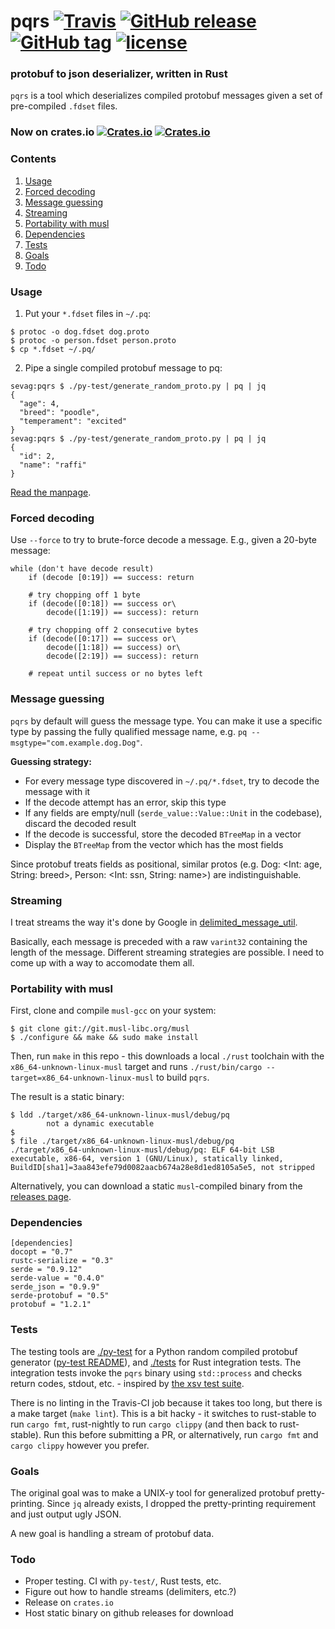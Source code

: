 # pqrs [![Travis](https://img.shields.io/travis/sevagh/pqrs.svg)](https://travis-ci.org/sevagh/pqrs) [![GitHub release](https://img.shields.io/github/release/sevagh/pqrs.svg)](https://github.com/sevagh/pqrs/releases) [![GitHub tag](https://img.shields.io/github/tag/sevagh/pqrs.svg)](https://github.com/sevagh/pqrs/releases) [![license](https://img.shields.io/github/license/sevagh/pqrs.svg)](https://github.com/sevagh/pqrs/blob/master/LICENSE)
### protobuf to json deserializer, written in Rust

`pqrs` is a tool which deserializes compiled protobuf messages given a set of pre-compiled `.fdset` files.

### Now on crates.io [![Crates.io](https://img.shields.io/crates/d/pq.svg)](https://crates.io/crates/pq) [![Crates.io](https://img.shields.io/crates/v/pq.svg)](https://crates.io/crates/pq)

### Contents
1. [Usage](#usage)
2. [Forced decoding](#forced-decoding)
3. [Message guessing](#message-guessing)
4. [Streaming](#streaming)
5. [Portability with musl](#portability-with-musl)
6. [Dependencies](#dependencies)
7. [Tests](#tests)
8. [Goals](#goals)
9. [Todo](#todo)

### Usage

1. Put your `*.fdset` files in `~/.pq`:

```
$ protoc -o dog.fdset dog.proto
$ protoc -o person.fdset person.proto
$ cp *.fdset ~/.pq/
```

2. Pipe a single compiled protobuf message to pq:

```
sevag:pqrs $ ./py-test/generate_random_proto.py | pq | jq
{
  "age": 4,
  "breed": "poodle",
  "temperament": "excited"
}
sevag:pqrs $ ./py-test/generate_random_proto.py | pq | jq
{
  "id": 2,
  "name": "raffi"
}
```

[Read the manpage](https://sevagh.github.io/pqrs/).

### Forced decoding

Use `--force` to try to brute-force decode a message. E.g., given a 20-byte message:

```
while (don't have decode result)
    if (decode [0:19]) == success: return

    # try chopping off 1 byte
    if (decode([0:18]) == success or\
        decode([1:19]) == success): return

    # try chopping off 2 consecutive bytes
    if (decode([0:17]) == success or\
        decode([1:18]) == success) or\
        decode([2:19]) == success): return

    # repeat until success or no bytes left
```

### Message guessing

`pqrs` by default will guess the message type. You can make it use a specific type by passing the fully qualified message name, e.g. `pq --msgtype="com.example.dog.Dog"`.

**Guessing strategy:**

* For every message type discovered in `~/.pq/*.fdset`, try to decode the message with it
* If the decode attempt has an error, skip this type
* If any fields are empty/null (`serde_value::Value::Unit` in the codebase), discard the decoded result
* If the decode is successful, store the decoded `BTreeMap` in a vector
* Display the `BTreeMap` from the vector which has the most fields

Since protobuf treats fields as positional, similar protos (e.g. Dog: <Int: age, String: breed>, Person: <Int: ssn, String: name>) are indistinguishable.

### Streaming

I treat streams the way it's done by Google in [delimited_message_util](https://github.com/google/protobuf/blob/master/src/google/protobuf/util/delimited_message_util.cc#L28).

Basically, each message is preceded with a raw `varint32` containing the length of the message. Different streaming strategies are possible. I need to come up with a way to accomodate them all.

### Portability with musl

First, clone and compile `musl-gcc` on your system:

```
$ git clone git://git.musl-libc.org/musl
$ ./configure && make && sudo make install
```

Then, run `make` in this repo - this downloads a local `./rust` toolchain with the `x86_64-unknown-linux-musl` target and runs `./rust/bin/cargo --target=x86_64-unknown-linux-musl` to build `pqrs`.

The result is a static binary:

```
$ ldd ./target/x86_64-unknown-linux-musl/debug/pq
        not a dynamic executable
$
$ file ./target/x86_64-unknown-linux-musl/debug/pq
./target/x86_64-unknown-linux-musl/debug/pq: ELF 64-bit LSB executable, x86-64, version 1 (GNU/Linux), statically linked, BuildID[sha1]=3aa843efe79d0082aacb674a28e8d1ed8105a5e5, not stripped
```

Alternatively, you can download a static `musl`-compiled binary from the [releases page](https://github.com/sevagh/pqrs/releases).

### Dependencies

```
[dependencies]
docopt = "0.7"
rustc-serialize = "0.3"
serde = "0.9.12"
serde-value = "0.4.0"
serde_json = "0.9.9"
serde-protobuf = "0.5"
protobuf = "1.2.1"
```

### Tests

The testing tools are [./py-test](./py-test) for a Python random compiled protobuf generator ([py-test README](./py-test/README.md)), and [./tests](./tests) for Rust integration tests. The integration tests invoke the `pqrs` binary using `std::process` and checks return codes, stdout, etc. - inspired by [the xsv test suite](https://github.com/BurntSushi/xsv/tree/master/tests).

There is no linting in the Travis-CI job because it takes too long, but there is a make target (`make lint`). This is a bit hacky - it switches to rust-stable to run `cargo fmt`, rust-nightly to run `cargo clippy` (and then back to rust-stable). Run this before submitting a PR, or alternatively, run `cargo fmt` and `cargo clippy` however you prefer.

### Goals

The original goal was to make a UNIX-y tool for generalized protobuf pretty-printing. Since `jq` already exists, I dropped the pretty-printing requirement and just output ugly JSON.

A new goal is handling a stream of protobuf data.

### Todo

* Proper testing. CI with `py-test/`, Rust tests, etc.
* Figure out how to handle streams (delimiters, etc.?)
* Release on `crates.io`
* Host static binary on github releases for download
